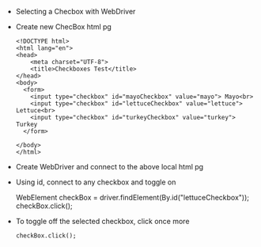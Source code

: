 * Selecting a Checbox with WebDriver

* Create new ChecBox html pg
  
      <!DOCTYPE html>
      <html lang="en">
      <head>
          <meta charset="UTF-8">
          <title>Checkboxes Test</title>
      </head>
      <body>
        <form>
          <input type="checkbox" id="mayoCheckbox" value="mayo"> Mayo<br>
          <input type="checkbox" id="lettuceCheckbox" value="lettuce"> Lettuce<br>
          <input type="checkbox" id="turkeyCheckbox" value="turkey"> Turkey
        </form>
      
      </body>
      </html>

* Create WebDriver and connect to the above local html pg

* Using id, connect to any checkbox and toggle on


    WebElement checkBox = driver.findElement(By.id("lettuceCheckbox"));
    checkBox.click();

* To toggle off the selected checkbox, click once more

      checkBox.click();